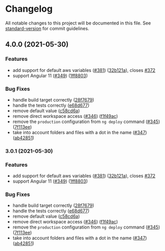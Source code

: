 # Changelog

All notable changes to this project will be documented in this file. See [standard-version](https://github.com/conventional-changelog/standard-version) for commit guidelines.

## 4.0.0 (2021-05-30)


### Features

* add support for default aws variables ([#381](https://github.com/genexus/ngx-aws-deploy/issues/381)) ([32b121a](https://github.com/genexus/ngx-aws-deploy/commit/32b121ac3c40c11a9d1c430bc3544b5244df92f4)), closes [#372](https://github.com/genexus/ngx-aws-deploy/issues/372)
* support Angular 11 ([#349](https://github.com/genexus/ngx-aws-deploy/issues/349)) ([1ff8803](https://github.com/genexus/ngx-aws-deploy/commit/1ff88038132ffe1faeec2faaa1efb18b8b237e93))


### Bug Fixes

* handle build target correctly ([28f7679](https://github.com/genexus/ngx-aws-deploy/commit/28f767985580a6842008f857f42063a2800387a9))
* handle the tests correctly ([e68d677](https://github.com/genexus/ngx-aws-deploy/commit/e68d677ab4a23bac58765d9191d7d72cbbf84298))
* remove default value ([c58cd6a](https://github.com/genexus/ngx-aws-deploy/commit/c58cd6afe342bddbad3a602a08dac98d64667d46))
* remove direct workspace access ([#346](https://github.com/genexus/ngx-aws-deploy/issues/346)) ([f1f49ac](https://github.com/genexus/ngx-aws-deploy/commit/f1f49ac0fc7dded5c7a3c0d3e4c94a235ae4d1f8))
* remove the `production` configuration from `ng deploy` command ([#345](https://github.com/genexus/ngx-aws-deploy/issues/345)) ([7f113ee](https://github.com/genexus/ngx-aws-deploy/commit/7f113ee89410bbace017ee02883dc4204d06241a))
* take into account folders and files with a dot in the name ([#347](https://github.com/genexus/ngx-aws-deploy/issues/347)) ([ab42851](https://github.com/genexus/ngx-aws-deploy/commit/ab42851dec9ae83e86ae6a0437cfc438b3f32823))

### 3.0.1 (2021-05-30)


### Features

* add support for default aws variables ([#381](https://github.com/genexus/ngx-aws-deploy/issues/381)) ([32b121a](https://github.com/genexus/ngx-aws-deploy/commit/32b121ac3c40c11a9d1c430bc3544b5244df92f4)), closes [#372](https://github.com/genexus/ngx-aws-deploy/issues/372)
* support Angular 11 ([#349](https://github.com/genexus/ngx-aws-deploy/issues/349)) ([1ff8803](https://github.com/genexus/ngx-aws-deploy/commit/1ff88038132ffe1faeec2faaa1efb18b8b237e93))


### Bug Fixes

* handle build target correctly ([28f7679](https://github.com/genexus/ngx-aws-deploy/commit/28f767985580a6842008f857f42063a2800387a9))
* handle the tests correctly ([e68d677](https://github.com/genexus/ngx-aws-deploy/commit/e68d677ab4a23bac58765d9191d7d72cbbf84298))
* remove default value ([c58cd6a](https://github.com/genexus/ngx-aws-deploy/commit/c58cd6afe342bddbad3a602a08dac98d64667d46))
* remove direct workspace access ([#346](https://github.com/genexus/ngx-aws-deploy/issues/346)) ([f1f49ac](https://github.com/genexus/ngx-aws-deploy/commit/f1f49ac0fc7dded5c7a3c0d3e4c94a235ae4d1f8))
* remove the `production` configuration from `ng deploy` command ([#345](https://github.com/genexus/ngx-aws-deploy/issues/345)) ([7f113ee](https://github.com/genexus/ngx-aws-deploy/commit/7f113ee89410bbace017ee02883dc4204d06241a))
* take into account folders and files with a dot in the name ([#347](https://github.com/genexus/ngx-aws-deploy/issues/347)) ([ab42851](https://github.com/genexus/ngx-aws-deploy/commit/ab42851dec9ae83e86ae6a0437cfc438b3f32823))
